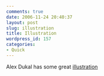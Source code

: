 ```yaml
---
comments: true
date: 2006-11-24 20:40:37
layout: post
slug: illustration
title: Illustration
wordpress_id: 157
categories:
- Quick
---
```


Alex Dukal has some great [illustration](http://www.alexdukal.com/portfolio/)
